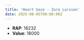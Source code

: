 ```yaml
---
title: 'Heart Gaze - Zara Larsson'
date: 2025-08-05T00:00:00Z
---
```

- **RAP**: 16232
- **Value**: 18000
